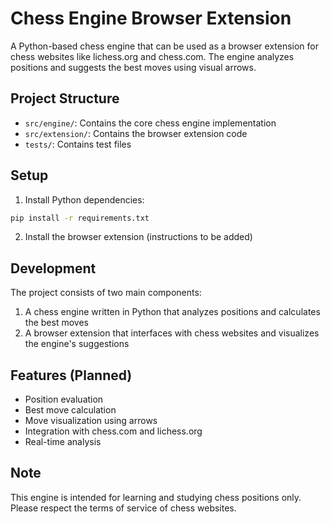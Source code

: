 # Chess Engine Browser Extension

A Python-based chess engine that can be used as a browser extension for chess websites like lichess.org and chess.com. The engine analyzes positions and suggests the best moves using visual arrows.

## Project Structure

- `src/engine/`: Contains the core chess engine implementation
- `src/extension/`: Contains the browser extension code
- `tests/`: Contains test files

## Setup

1. Install Python dependencies:
```bash
pip install -r requirements.txt
```

2. Install the browser extension (instructions to be added)

## Development

The project consists of two main components:
1. A chess engine written in Python that analyzes positions and calculates the best moves
2. A browser extension that interfaces with chess websites and visualizes the engine's suggestions

## Features (Planned)
- Position evaluation
- Best move calculation
- Move visualization using arrows
- Integration with chess.com and lichess.org
- Real-time analysis

## Note
This engine is intended for learning and studying chess positions only. Please respect the terms of service of chess websites.